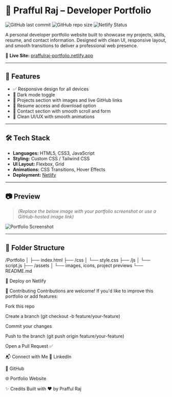 # 💼 Prafful Raj – Developer Portfolio

![GitHub last commit](https://img.shields.io/github/last-commit/PraffulRajj/Portfolio?style=flat-square)
![GitHub repo size](https://img.shields.io/github/repo-size/PraffulRajj/Portfolio?style=flat-square)
![Netlify Status](https://img.shields.io/netlify/your-netlify-deploy-id?style=flat-square) <!-- Optional: replace if needed -->

A personal developer portfolio website built to showcase my projects, skills, resume, and contact information. Designed with clean UI, responsive layout, and smooth transitions to deliver a professional web presence.

🔗 **Live Site:** [praffulraj-portfolio.netlify.app](https://praffulraj-portfolio.netlify.app)

---

## 🚀 Features

- ✅ Responsive design for all devices
- 🌙 Dark mode toggle
- 💼 Projects section with images and live GitHub links
- 📃 Resume access and download option
- 📧 Contact section with smooth scroll and form
- 🎨 Clean UI/UX with smooth animations

---

## 🛠️ Tech Stack

- **Languages:** HTML5, CSS3, JavaScript
- **Styling:** Custom CSS / Tailwind CSS
- **UI Layout:** Flexbox, Grid
- **Animations:** CSS Transitions, Hover Effects
- **Deployment:** [Netlify](https://netlify.com)

---

## 📷 Preview

> *(Replace the below image with your portfolio screenshot or use a GitHub-hosted image link)*

![Portfolio Screenshot](https://user-images.githubusercontent.com/your-username/your-image.png)

---

## 📁 Folder Structure

/Portfolio
│
├── index.html
├── /css
│ └── style.css
├── /js
│ └── script.js
├── /assets
│ └── images, icons, project previews
└── README.md

🚀 Deploy on Netlify

🤝 Contributing
Contributions are welcome!
If you'd like to improve this portfolio or add features:

Fork this repo

Create a branch (git checkout -b feature/your-feature)

Commit your changes

Push to the branch (git push origin feature/your-feature)

Open a Pull Request ✅

📬 Connect with Me
🔗 LinkedIn

🐙 GitHub

🌐 Portfolio Website

✨ Credits
Built with ❤️ by Prafful Raj
